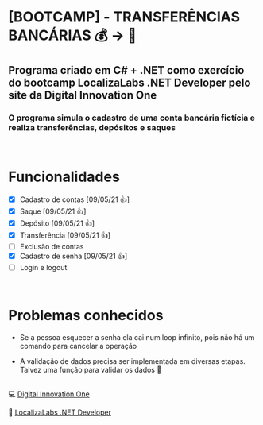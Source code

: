 # [BOOTCAMP] - TRANSFERÊNCIAS BANCÁRIAS 💰 → 🏦

## Programa criado em C# + .NET como exercício do bootcamp LocalizaLabs .NET Developer pelo site da Digital Innovation One

### O programa simula o cadastro de uma conta bancária fictícia e realiza transferências, depósitos e saques

<br/>

# Funcionalidades

- [x] Cadastro de contas [09/05/21 👍]
- [x] Saque [09/05/21 👍]
- [x] Depósito [09/05/21 👍]
- [x] Transferência [09/05/21 👍]
- [ ] Exclusão de contas
- [x] Cadastro de senha [09/05/21 👍]
- [ ] Login e logout

<br/>

# Problemas conhecidos

- Se a pessoa esquecer a senha ela cai num loop infinito, pois não há um comando para cancelar a operação

- A validação de dados precisa ser implementada em diversas etapas. Talvez uma função para validar os dados 🤔

\
💻 [Digital Innovation One](https://web.digitalinnovation.one/home)

🚗 [LocalizaLabs .NET Developer](https://digitalinnovation.one/bootcamps/localizalabs-net-developer)
